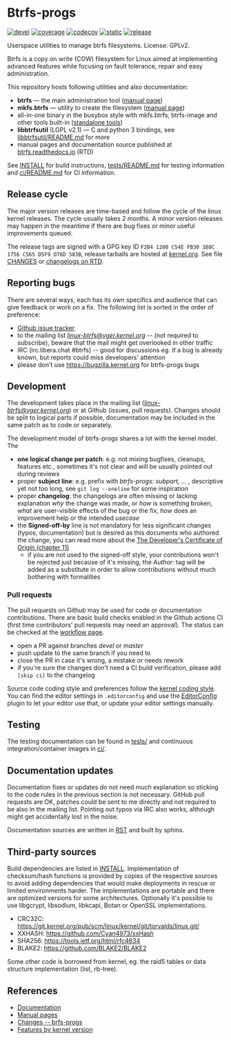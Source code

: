 Btrfs-progs
===========

[![devel](https://github.com/kdave/btrfs-progs/actions/workflows/devel.yml/badge.svg)](https://github.com/kdave/btrfs-progs/actions/workflows/devel.yml)
[![coverage](https://github.com/kdave/btrfs-progs/actions/workflows/coverage.yml/badge.svg)](https://github.com/kdave/btrfs-progs/actions/workflows/coverage.yml)
[![codecov](https://codecov.io/gh/kdave/btrfs-progs/branch/coverage-test/graph/badge.svg?token=fhLI8V9s0k)](https://codecov.io/gh/kdave/btrfs-progs)
[![static](https://github.com/kdave/btrfs-progs/actions/workflows/artifacts-static-build.yml/badge.svg)](https://github.com/kdave/btrfs-progs/actions/workflows/artifacts-static-build.yml)
[![release](https://github.com/kdave/btrfs-progs/actions/workflows/ci-build-test.yml/badge.svg)](https://github.com/kdave/btrfs-progs/actions/workflows/ci-build-test.yml)

Userspace utilities to manage btrfs filesystems.
License: GPLv2.

Btrfs is a copy on write (COW) filesystem for Linux aimed at implementing
advanced features while focusing on fault tolerance, repair and easy
administration.


This repository hosts following utilities and also documentation:

* **btrfs** &mdash; the main administration tool ([manual page](https://btrfs.readthedocs.io/en/latest/btrfs.html))
* **mkfs.btrfs** &mdash; utility to create the filesystem ([manual page](https://btrfs.readthedocs.io/en/latest/mkfs.btrfs.html))
* all-in-one binary in the busybox style with mkfs.btrfs, btrfs-image and other tools built-in ([standalone tools](https://btrfs.readthedocs.io/en/latest/btrfs.html#standalone-tools))
* **libbtrfsutil** (LGPL v2.1) &mdash; C and python 3 bindings, see [libbtrfsutil/README.md](libbtrfsutil/README.md) for more
* manual pages and documentation source published at [btrfs.readthedocs.io](https://btrfs.readthedocs.io) (RTD)

See [INSTALL](INSTALL) for build instructions, [tests/README.md](tests/README.md) for
testing information and [ci/README.md](ci/README.md) for CI information.

Release cycle
-------------

The major version releases are time-based and follow the cycle of the linux
kernel releases. The cycle usually takes 2 months. A minor version releases may
happen in the meantime if there are bug fixes or minor useful improvements
queued.

The release tags are signed with a GPG key ID `F2B4 1200 C54E FB30 380C  1756 C565 D5F9 D76D 583B`,
release tarballs are hosted at [kernel.org](https://www.kernel.org/pub/linux/kernel/people/kdave/btrfs-progs/).
See file [CHANGES](CHANGES) or [changelogs on RTD](https://btrfs.readthedocs.io/en/latest/CHANGES.html).

Reporting bugs
--------------

There are several ways, each has its own specifics and audience that can give
feedback or work on a fix. The following list is sorted in the order of
preference:

* [Github issue tracker](https://github.com/kdave/btrfs-progs/issues)
* to the mailing list *linux-btrfs@vger.kernel.org* -- (not required to
  subscribe), beware that the mail might get overlooked in other traffic
* IRC (irc.libera.chat #btrfs) -- good for discussions eg. if a bug is already
  known, but reports could miss developers' attention
* please don't use https://bugzilla.kernel.org for btrfs-progs bugs


Development
-----------

The development takes place in the mailing list (*linux-btrfs@vger.kernel.org*)
or at Github (issues, pull requests). Changes should be split to logical parts
if possible, documentation may be included in the same patch as to code or
separately.

The development model of btrfs-progs shares a lot with the kernel model. The

* **one logical change per patch**: e.g. not mixing bugfixes, cleanups, features
  etc., sometimes it's not clear and will be usually pointed out during reviews
* proper **subject line**: e.g. prefix with _btrfs-progs: subpart, ..._ ,
  descriptive yet not too long, see `git log --oneline` for some inspiration
* proper **changelog**: the changelogs are often missing or lacking explanation _why_
  the change was made, or _how_ is something broken, _what_ are user-visible
  effects of the bug or the fix, _how_ does an improvement help or the intended
  _usecase_
* the **Signed-off-by** line is not mandatory for less significant changes
  (typos, documentation) but is desired as this documents who authored the
  change, you can read more about the
  [The Developer's Certificate of Origin (chapter 11)](https://www.kernel.org/doc/html/latest/process/submitting-patches.html#sign-your-work-the-developer-s-certificate-of-origin)
  * if you are not used to the signed-off style, your contributions won't be
    rejected just because of it's missing, the _Author:_ tag will be added as a
    substitute in order to allow contributions without much bothering with
    formalities

### Pull requests

The pull requests on Github may be used for code or documentation
contributions. There are basic build checks enabled in the Github actions CI
(first time contributors' pull requests may need an approval). The status can
be checked at the [workflow page](https://github.com/kdave/btrfs-progs/actions/workflows/pull-request.yml).

* open a PR against branches *devel* or *master*
* push update to the same branch if you need to
* close the PR in case it's wrong, a mistake or needs rework
* if you're sure the changes don't need a CI build verification, please add `[skip ci]` to the changelog

Source code coding style and preferences follow the
[kernel coding style](https://www.kernel.org/doc/html/latest/process/coding-style.html).
You can find the editor settings in `.editorconfig` and use the
[EditorConfig](https://editorconfig.org/) plugin to let your editor use that,
or update your editor settings manually.

Testing
-------

The testing documentation can be found in [tests/](tests/README.md) and
continuous integration/container images in [ci/](ci/README.md).

Documentation updates
---------------------

Documentation fixes or updates do not need much explanation so sticking to the
code rules in the previous section is not necessary. GitHub pull requests are
OK, patches could be sent to me directly and not required to be also in the
mailing list. Pointing out typos via IRC also works, although might get
accidentally lost in the noise.

Documentation sources are written in
[RST](https://en.wikipedia.org/wiki/ReStructuredText) and built by sphinx.

Third-party sources
-------------------

Build dependencies are listed in [INSTALL](INSTALL). Implementation of checksum/hash
functions is provided by copies of the respective sources to avoid adding
dependencies that would make deployments in rescue or limited environments
harder. The implementations are portable and there are optimized versions for
some architectures.  Optionally it's possible to use libgcrypt, libsodium,
libkcapi, Botan or OpenSSL implementations.

* CRC32C: https://git.kernel.org/pub/scm/linux/kernel/git/torvalds/linux.git/
* XXHASH: https://github.com/Cyan4973/xxHash
* SHA256: https://tools.ietf.org/html/rfc4634
* BLAKE2: https://github.com/BLAKE2/BLAKE2

Some other code is borrowed from kernel, eg. the raid5 tables or data structure
implementation (list, rb-tree).

References
----------

* [Documentation](https://btrfs.readthedocs.io)
* [Manual pages](https://btrfs.readthedocs.io/en/latest/man-index.html)
* [Changes -- brfs-progs](https://btrfs.readthedocs.io/en/latest/CHANGES.html)
* [Features by kernel version](https://btrfs.readthedocs.io/en/latest/Feature-by-version.html)
